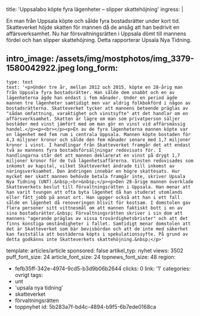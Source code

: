 title: 'Uppsalabo köpte fyra lägenheter – slipper skattehöjning'
ingress: |
  <p>En man från Uppsala köpte och sålde fyra bostadsrätter under kort tid. Skatteverket höjde skatten för mannen då de ansåg att han bedrivit en affärsverksamhet. Nu har försvaltningsrätten i Uppsala dömt till mannens fördel och han slipper skattehöjning. Detta rapporterar Upsala Nya Tidning.
  </p>
  
intro_image: /assets/img/mostphotos/img_3379-1580042922.jpeg
long_form:
  -
    type: text
    text: '<p>Under tre år, mellan 2012 och 2015, köpte en 28-årig man från Uppsala fyra bostadsrätter. Han sålde dem snabbt och en av lägenheterna ägde han endast i fem månader. Under en period ägde mannen tre lägenheter samtidigt men var aldrig folkbokförd i någon av bostadsrätterna. Skatteverket tycker att mannens beteende präglas av "sådan omfattning, varaktighet och vinstsyfte" att det handlar om en affärsverksamhet. Skatten är lägre om man som privatperson säljer bostäder med vinst jämfört med om man gör en vinst vid affärsmässig handel.</p><p><br></p><p>En av de fyra lägenheterna mannen köpte var en lägenhet med fem rum i centrala Uppsala. Mannen köpte bostaden för 4,3 miljoner kronor och sålde den fem månader senare med 1,7 miljoner kronor i vinst. I handlingar från Skatteverket framgår det att endast två av mannens fyra bostadsförsäljningar redovisats för. I handlingarna står det att mannen deklarerat en vinst på drygt 1,7 miljoner kronor för de två lägenhetsaffärerna. Vinsten redovisades som inkomst av kapital, vilket Skatteverket ändrade till inkomst av näringsverksamhet. Den ändringen innebär en högre skattesats. Hur mycket mer skatt mannen behövde betala framgår inte, skriver Upsala Nya Tidning (UNT).&nbsp;<br>&nbsp;</p><p>Den 28-årige mannen överklade Skatteverkets beslut till förvaltningsrätten i Uppsala. Han menar att han varit tvungen att ofta byta lägenhet då han studerat utomlands eller fått jobb på annat ort. Han uppger också att han i ett fall sålde en lägenhet då renoveringen blivit för kostsam. I domstolen gav flera personer sitt vittnesmål om att mannen faktiskt bott i en av sina bostadsrätter.&nbsp; Förvaltningsrätten skriver i sin dom att mannens "agerande präglas av vissa trovärdighetsbrister" och att det finns konstiga omständigheter i fallet. Samtidigt menar domstolen att det är Skatteverket som bär bevisbördan och att de inte med säkerhet kan fastställa att bostäderna köpts i spekulationssyfte. På grund av detta godkänns inte Skatteverkets skattehöjning.&nbsp;</p>'
template: articles/article
sponsored: false
artikel_typ: nyhet
views: 3502
puff_font_size: 24
article_font_size: 24
topnews_font_size: 48
region:
  - fefb35ff-342e-4974-9cd5-b3d9b06b2644
clicks: 0
link: '1'
categories: ovrigt
tags:
  - unt
  - 'upsala nya tidning'
  - skatteverket
  - förvaltningsrätten
  - toppnyhet
id: 5b283a7f-bd4c-4894-b9f5-6b7ede0168ca

